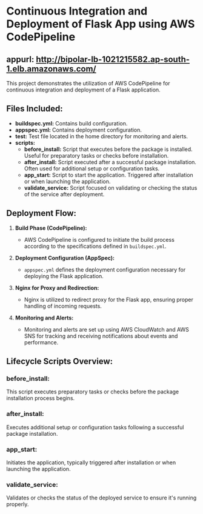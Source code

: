 # Continuous Integration and Deployment of Flask App using AWS CodePipeline
## appurl: http://bipolar-lb-1021215582.ap-south-1.elb.amazonaws.com/
This project demonstrates the utilization of AWS CodePipeline for continuous integration and deployment of a Flask application.

## Files Included:

- **buildspec.yml:** Contains build configuration.
- **appspec.yml:** Contains deployment configuration.
- **test:** Test file located in the home directory for monitoring and alerts.
- **scripts:**
  - **before_install:** Script that executes before the package is installed. Useful for preparatory tasks or checks before installation.
  - **after_install:** Script executed after a successful package installation. Often used for additional setup or configuration tasks.
  - **app_start:** Script to start the application. Triggered after installation or when launching the application.
  - **validate_service:** Script focused on validating or checking the status of the service after deployment.

## Deployment Flow:

1. **Build Phase (CodePipeline):**
   - AWS CodePipeline is configured to initiate the build process according to the specifications defined in `buildspec.yml`.

2. **Deployment Configuration (AppSpec):**
   - `appspec.yml` defines the deployment configuration necessary for deploying the Flask application.

3. **Nginx for Proxy and Redirection:**
   - Nginx is utilized to redirect proxy for the Flask app, ensuring proper handling of incoming requests.

4. **Monitoring and Alerts:**
   - Monitoring and alerts are set up using AWS CloudWatch and AWS SNS for tracking and receiving notifications about events and performance.

## Lifecycle Scripts Overview:

### before_install:
This script executes preparatory tasks or checks before the package installation process begins.

### after_install:
Executes additional setup or configuration tasks following a successful package installation.

### app_start:
Initiates the application, typically triggered after installation or when launching the application.

### validate_service:
Validates or checks the status of the deployed service to ensure it's running properly.

